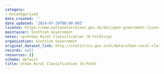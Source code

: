 ```yaml
---
category:
- Uncategorised
date_created: ''
date_updated: '2014-07-29T00:00:00Z'
license: https://www.nationalarchives.gov.uk/doc/open-government-licence/version/3/
maintainer: Scottish Government
notes: <p>Urban Rural Classification (6-Fold)</p>
organization: Scottish Government
original_dataset_link: http://statistics.gov.scot/data/urban-rural-classification
records: null
resources: []
schema: default
title: Urban Rural Classification (6-Fold)
---
```

